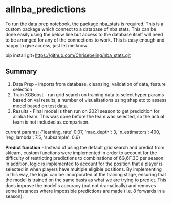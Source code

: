 # allnba_predictions

To run the data prep notebook, the package nba_stats is required. This is a custom package which connect to a database of nba stats. This can be done easily using the below line but access to the database itself will need to be arranged for any of the connections to work. This is easy enough and happy to give access, just let me know.

pip install git+https://github.com/Chrisebeling/nba_stats.git

## Summary
1. Data Prep - imports from database, cleansing, validation of data, feature selection
2. Train XGBoost - run grid search on training data to select hyper params based on val results, a number of visualisations using shap etc to assess model based on test data.
3. Results - Final model is then run on 2021 season to get predicition for allnba team. This was done before the team was selected, so the actual team is not included as comparison.

current params: {'learning_rate':0.07, 'max_depth': 3, 'n_estimators': 400, 'reg_lambda': 7.5, 'subsample': 0.6}

**Predict function** - Instead of using the default grid search and predict from sklearn, custom functions were implemented in order to account for the difficulty of restricting predictions to combinations of 6G,6F,3C per season. In addition, logic is implemented to account for the position that a player is selected in when players have multiple eligible positions. By implementing in this way, the logic can be incorporated at the training stage, ensuring that the model is trained on the same basis as what we are trying to predict. This does improve the model's accuracy (but not dramatically) and removes some instances where impossible predictions are made (i.e. 8 forwards in a season).
